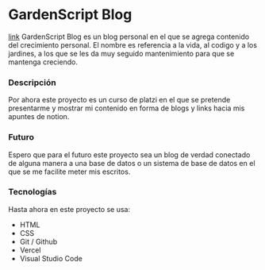 # GardenScript Blog
[link](https://garden-script-blog.vercel.app/)
GardenScript Blog es un blog personal en el que se agrega contenido del crecimiento personal.
El nombre es referencia a la vida, al codigo y a los jardines, a los que se les da muy seguido mantenimiento para que se mantenga creciendo.

### Descripción
Por ahora este proyecto es un curso de platzi en el que se pretende presentarme y mostrar mi contenido en forma de blogs y links hacia mis apuntes de notion.

### Futuro
Espero que para el futuro este proyecto sea un blog de verdad conectado de alguna manera a una base de datos o un sistema de base de datos en el que se me facilite meter mis escritos.

### Tecnologías

Hasta ahora en este proyecto se usa:

- HTML
- CSS
- Git / Github
- Vercel
- Visual Studio Code
